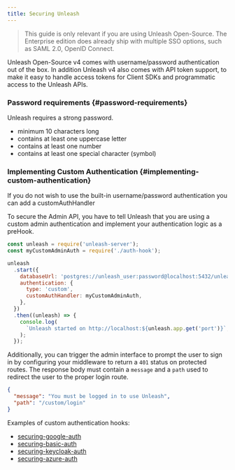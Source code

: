 ```yaml
---
title: Securing Unleash
---
```


> This guide is only relevant if you are using Unleash Open-Source. The Enterprise edition does already ship with multiple SSO options, such as SAML 2.0, OpenID Connect.

Unleash Open-Source v4 comes with username/password authentication out of the box. In addition Unleash v4 also comes with API token support, to make it easy to handle access tokens for Client SDKs and programmatic access to the Unleash APIs.

### Password requirements {#password-requirements}

Unleash requires a strong password.

- minimum 10 characters long
- contains at least one uppercase letter
- contains at least one number
- contains at least one special character (symbol)

### Implementing Custom Authentication {#implementing-custom-authentication}

If you do not wish to use the built-in username/password authentication you can add a customAuthHandler

To secure the Admin API, you have to tell Unleash that you are using a custom admin authentication and implement your authentication logic as a preHook.

```javascript
const unleash = require('unleash-server');
const myCustomAdminAuth = require('./auth-hook');

unleash
  .start({
    databaseUrl: 'postgres://unleash_user:password@localhost:5432/unleash',
    authentication: {
      type: 'custom',
      customAuthHandler: myCustomAdminAuth,
    },
  })
  .then((unleash) => {
    console.log(
      `Unleash started on http://localhost:${unleash.app.get('port')}`,
    );
  });
```

Additionally, you can trigger the admin interface to prompt the user to sign in by configuring your middleware to return a `401` status on protected routes. The response body must contain a `message` and a `path` used to redirect the user to the proper login route.

```json
{
  "message": "You must be logged in to use Unleash",
  "path": "/custom/login"
}
```

Examples of custom authentication hooks:

- [securing-google-auth](https://github.com/Unleash/unleash-examples/tree/main/v4/securing-google-auth)
- [securing-basic-auth](https://github.com/Unleash/unleash-examples/tree/main/v4/securing-basic-auth)
- [securing-keycloak-auth](https://github.com/Unleash/unleash-examples/tree/main/v4/securing-keycloak-auth)
- [securing-azure-auth](https://github.com/Unleash/unleash-examples/tree/main/v4/securing-azure-auth)
